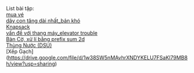 List bài tập:  
[mua vé](https://oj.vnoi.info/problem/nktick)  
[dãy con tăng dài nhất_bản khó](https://oj.vnoi.info/problem/lis)  
[Knapsack](https://oj.vnoi.info/problem/atcoder_dp_d)  
[vấn đề với thang máy_elevator trouble](https://www.spoj.com/problems/ELEVTRBL/)  
[Bàn Cờ, xử lí bằng prefix sum 2d](https://oj.vnoi.info/problem/vboard/)  
[Thùng Nước (DSU)](https://oj.vnoi.info/problem/ioibin)  
[Xếp Gạch] (https://drive.google.com/file/d/1w38SW5nMAvhrXNDYKELU7FSaKl79MB8h/view?usp=sharing)
